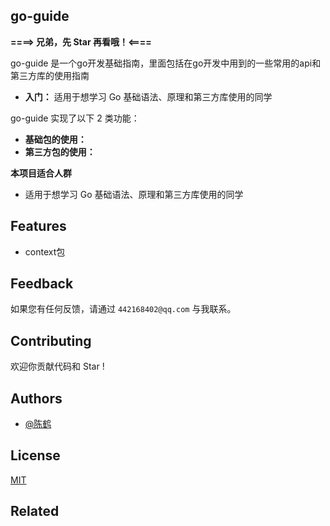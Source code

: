 ## go-guide

**====> 兄弟，先 Star 再看哦！<====**

go-guide 是一个go开发基础指南，里面包括在go开发中用到的一些常用的api和第三方库的使用指南

- **入门：** 适用于想学习 Go 基础语法、原理和第三方库使用的同学

go-guide 实现了以下 2 类功能：
- **基础包的使用：**
- **第三方包的使用：** 

**本项目适合人群**

- 适用于想学习 Go 基础语法、原理和第三方库使用的同学

## Features

- context包


## Feedback

如果您有任何反馈，请通过 `442168402@qq.com` 与我联系。

## Contributing

欢迎你贡献代码和 Star !

## Authors

- [@陈鹤](https://github.com/henrysworld)

## License

[MIT](https://choosealicense.com/licenses/mit/)

## Related
